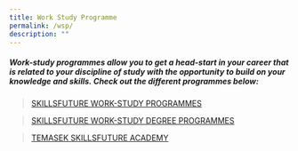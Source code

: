 ```yaml
---
title: Work Study Programme
permalink: /wsp/
description: ""
---
```

##### Work-study programmes allow you to get a head-start in your career that is related to your discipline of study with the opportunity to build on your knowledge and skills. Check out the different programmes below:

>[SKILLSFUTURE WORK-STUDY PROGRAMMES](https://programmes.myskillsfuture.gov.sg/WorkStudyIndividualProgrammes/Programme_Summary.aspx)

>[SKILLSFUTURE WORK-STUDY DEGREE PROGRAMMES](https://www.skillsfuture.gov.sg/wsdeg#whatisit)

>[TEMASEK SKILLSFUTURE ACADEMY](https://www.tp.edu.sg/research-and-industry/temasek-skillsfuture-academy.html)